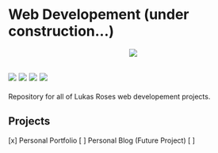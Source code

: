 # Web Developement (under construction...)
  <p align="center">
  <img src="https://hatfieldmedia.com/wp-content/uploads/2019/05/Hatfield-Website-Circular-Icons4.png"/></a>
 
 <img src="https://img.shields.io/badge/Active-brightgreen" /></a>
  <img src="https://img.shields.io/badge/HTML-ebebeb" /></a>
  <img src="https://img.shields.io/badge/CSS-2965f1" /></a>
  <img src="https://img.shields.io/badge/JavaScript-f0db4f" /></a>
 ---
Repository for all of Lukas Roses web developement projects.

## Projects
[x] Personal Portfolio
[ ] Personal Blog (Future Project)
[ ]
